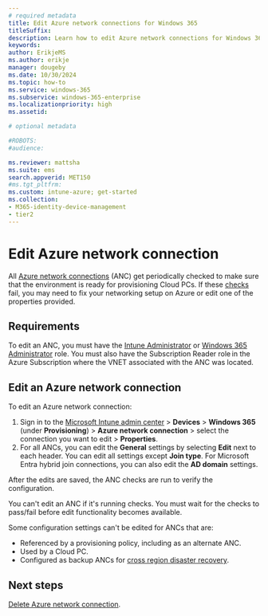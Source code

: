 ```yaml
---
# required metadata
title: Edit Azure network connections for Windows 365
titleSuffix:
description: Learn how to edit Azure network connections for Windows 365.
keywords:
author: ErikjeMS  
ms.author: erikje
manager: dougeby
ms.date: 10/30/2024
ms.topic: how-to
ms.service: windows-365
ms.subservice: windows-365-enterprise
ms.localizationpriority: high
ms.assetid: 

# optional metadata

#ROBOTS:
#audience:

ms.reviewer: mattsha
ms.suite: ems
search.appverid: MET150
#ms.tgt_pltfrm:
ms.custom: intune-azure; get-started
ms.collection:
- M365-identity-device-management
- tier2
---
```


# Edit Azure network connection

All [Azure network connections](azure-network-connections.md) (ANC) get periodically checked to make sure that the environment is ready for provisioning Cloud PCs. If these [checks](health-checks.md) fail, you may need to fix your networking setup on Azure or edit one of the properties provided.

## Requirements

To edit  an ANC, you must have the [Intune Administrator](/azure/active-directory/roles/permissions-reference#intune-administrator) or [Windows 365 Administrator](/azure/active-directory/roles/permissions-reference) role. You must also have the Subscription Reader role in the Azure Subscription where the VNET associated with the ANC was located.

## Edit an Azure network connection

To edit an Azure network connection:

1. Sign in to the [Microsoft Intune admin center](https://go.microsoft.com/fwlink/?linkid=2109431) > **Devices** > **Windows 365** (under **Provisioning**) > **Azure network connection** > select the connection you want to edit > **Properties**.
2. For all ANCs, you can edit the **General** settings by selecting **Edit** next to each header. You can edit all settings except **Join type**. For Microsoft Entra hybrid join connections, you can also edit the **AD domain** settings.

After the edits are saved, the ANC checks are run to verify the configuration.

You can't edit an ANC if it's running checks. You must wait for the checks to pass/fail before edit functionality becomes available.

Some configuration settings can't be edited for ANCs that are:

- Referenced by a provisioning policy, including as an alternate ANC.
- Used by a Cloud PC.
- Configured as backup ANCs for [cross region disaster recovery](cross-region-disaster-recovery.md).

<!-- ########################## -->
## Next steps

[Delete Azure network connection](delete-azure-network-connection.md).
